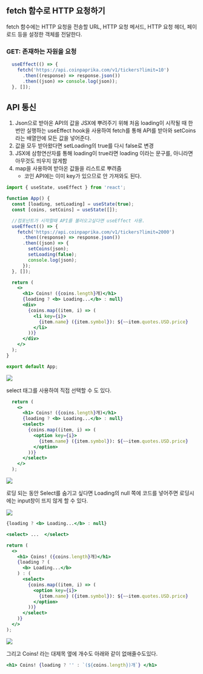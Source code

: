 
## fetch 함수로 HTTP 요청하기

fetch 함수에는 HTTP 요청을 전송할 URL, HTTP 요청 메서드, HTTP 요청 헤더, 페이로드 등을 설정한 객체를 전달한다.

### GET: 존재하는 자원을 요청

```jsx
  useEffect(() => {
    fetch('https://api.coinpaprika.com/v1/tickers?limit=10')
      .then((response) => response.json())
      .then((json) => console.log(json));
  }, []);
  ```

## API 통신

1. Json으로 받아온 API의 값을 JSX에 뿌려주기 위해 처음 loading이 시작될 때 한 번만 실행하는 useEffect hook을 사용하여 fetch를 통해 API를 받아와 setCoins라는 배열안에 모든 값을 넣어준다.
2. 값을 모두 받아왔다면 setLoading의 true를 다시 false로 변경
3. JSX에 삼항연산자를 통해 loading이 true라면 loading 이라는 문구를, 아니라면 아무것도 띄우지 않게함
4. map을 사용하여 받아온 값들을 리스트로 뿌려줌
   - 코인 API에는 이미 key가 있으므로 안 가져와도 된다.

```jsx
import { useState, useEffect } from 'react';

function App() {
  const [loading, setLoading] = useState(true);
  const [coins, setCoins] = useState([]);

  //컴포넌트가 시작할때 API를 불러오고싶다면 useEffect 사용.
  useEffect(() => {
    fetch('https://api.coinpaprika.com/v1/tickers?limit=2000')
      .then((response) => response.json())
      .then((json) => {
        setCoins(json);
        setLoading(false);
        console.log(json);
      });
  }, []);

  return (
    <>
      <h1> Coins! ({coins.length}개)</h1>
      {loading ? <b> Loading...</b> : null}
      <div>
        {coins.map((item, i) => (
          <li key={i}>
            {item.name} ({item.symbol}): ${~~item.quotes.USD.price}
          </li>
        ))}
      </div>
    </>
  );
}

export default App;
```

![](https://i.imgur.com/3kDcKf9.gif)

select 태그를 사용하여 직접 선택할 수 도 있다.

```jsx
  return (
    <>
      <h1> Coins! ({coins.length}개)</h1>
      {loading ? <b> Loading...</b> : null}
      <select>
        {coins.map((item, i) => (
          <option key={i}>
            {item.name} ({item.symbol}): ${~~item.quotes.USD.price}
          </option>
        ))}
      </select>
    </>
  );
```

![](https://i.imgur.com/t0CJCoQ.png)

로딩 되는 동안 Select를 숨기고 싶다면 Loading의 null 쪽에 코드를 넣어주면 로딩시에는 input창이 뜨지 않게 할 수 있다.


![](https://i.imgur.com/g5Dbls5.gif)

```jsx
{loading ? <b> Loading...</b> : null}

<select> ...  </select>
```

```jsx
return (
  <>
    <h1> Coins! ({coins.length}개)</h1>
    {loading ? (
      <b> Loading...</b>
    ) : (
      <select>
        {coins.map((item, i) => (
          <option key={i}>
            {item.name} ({item.symbol}): ${~~item.quotes.USD.price}
          </option>
        ))}
      </select>
    )}
  </>
);
```

![](https://i.imgur.com/fIQcZgT.gif)

그리고 Coins! 라는 대제목 옆에 개수도 아래와 같이 없애줄수도있다.

```jsx
<h1> Coins! {loading ? '' : `(${coins.length})개`} </h1>
```